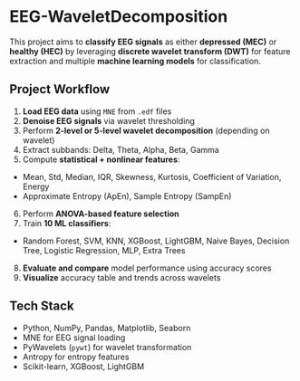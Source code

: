 # EEG-WaveletDecomposition
This project aims to **classify EEG signals** as either **depressed (MEC)** or **healthy (HEC)** by leveraging **discrete wavelet transform (DWT)** for feature extraction and multiple **machine learning models** for classification.

## Project Workflow
1. **Load EEG data** using `MNE` from `.edf` files
2. **Denoise EEG signals** via wavelet thresholding
3. Perform **2-level or 5-level wavelet decomposition** (depending on wavelet)
4. Extract subbands: Delta, Theta, Alpha, Beta, Gamma
5. Compute **statistical + nonlinear features**:
 - Mean, Std, Median, IQR, Skewness, Kurtosis, Coefficient of Variation, Energy
 - Approximate Entropy (ApEn), Sample Entropy (SampEn)
6. Perform **ANOVA-based feature selection**
7. Train **10 ML classifiers**:
 - Random Forest, SVM, KNN, XGBoost, LightGBM, Naive Bayes, Decision Tree, Logistic Regression, MLP, Extra Trees
8. **Evaluate and compare** model performance using accuracy scores
9. **Visualize** accuracy table and trends across wavelets
   
## Tech Stack
- Python, NumPy, Pandas, Matplotlib, Seaborn
- MNE for EEG signal loading
- PyWavelets (`pywt`) for wavelet transformation
- Antropy for entropy features
- Scikit-learn, XGBoost, LightGBM
